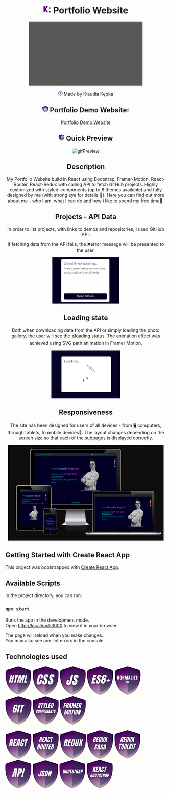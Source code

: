 <div align="center">

# <img src="images/myIcons/iconK.png" height="25"/> Portfolio Website 
<img src="images/show.gif" height="200"/>

<img src="images/myIcons/icon.png" height="15"/> Made by Klaudia Kępka

## <img src="images/myIcons/demo.png" height="20"/> Portfolio Demo Website:
[Portfolio Demo Website](https://kepkaklaudia.github.io/portfolio/)

## <img src="images/myIcons/quick.png" height="20"/> Quick Preview
![gifPreview](images/preview.gif)

## Description
My Portfolio Website build in React using Bootstrap, Framer-Motion, React-Router, React-Redux with calling API to fetch GitHub projects. Highly customized with styled-components (up to 6 themes available) and fully designed by me (with strong eye for details 🧐). Here you can find out more about me - who I am, what I can do and how i like to spend my free time🦾.

## Projects - API Data
In order to list projects, with links to demos and repositories, i used GitHub API.

If fetching data from the API fails, the ❌error message will be presented to the user.

<img src="images/error.gif" height="145"/>

## Loading state
Both when downloading data from the API or simply loading the photo gallery, the user will see the ⏳loading status. The animation effect was achieved using SVG path animation in Framer Motion.

<img src="images/loading.gif" height="150"/>

## Responsiveness
The site has been designed for users of all devices - from 🖥 computers, through tablets, to mobile devices📱. The layout changes depending on the screen size so that each of the subpages is displayed correctly.

<img src="images/responsive.PNG" height="300"/>
</div>

## Getting Started with Create React App

This project was bootstrapped with [Create React App](https://github.com/facebook/create-react-app).

## Available Scripts

In the project directory, you can run:

### `npm start`

Runs the app in the development mode.\
Open [http://localhost:3000](http://localhost:3000) to view it in your browser.

The page will reload when you make changes.\
You may also see any lint errors in the console.

## Technologies used
<img src="images/myIcons/html.png" height="90"/> <img src="images/myIcons/css.png" height="90"/> <img src="images/myIcons/js.png" height="90"/> <img src="images/myIcons/es6.png" height="90"/> <img src="images/myIcons/norm.png" height="90"/> <img src="images/myIcons/git.png" height="90"/>  <img src="images/myIcons/styledComponents.png" height="90"/> <img src="images/myIcons/framerMotion.png" height="90"/>

<img src="images/myIcons/react.png" height="90"/> <img src="images/myIcons/reactRouter.png" height="90"/> <img src="images/myIcons/redux.png" height="90"/> <img src="images/myIcons/reduxSaga.png" height="90"/> <img src="images/myIcons/reduxToolkit.png" height="90"/> <img src="images/myIcons/api.png" height="90"/> <img src="images/myIcons/json.png" height="90"/> <img src="images/myIcons/bootstrap.png" height="90"/> <img src="images/myIcons/reactBootstrap.png" height="90"/>